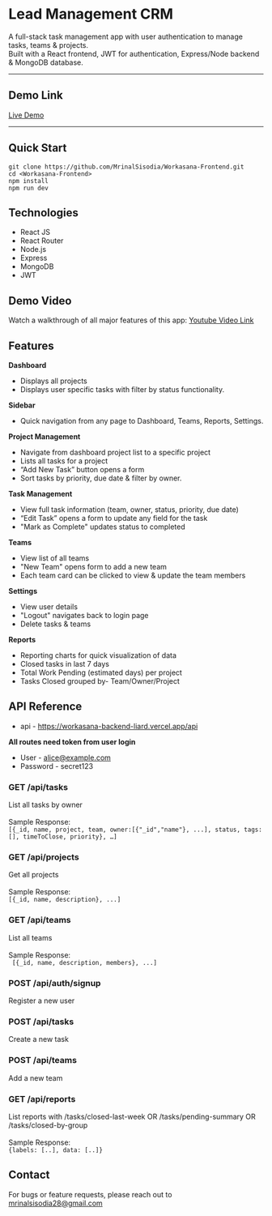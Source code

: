 # Lead Management CRM

A full-stack task management app with user authentication to manage tasks, teams & projects.  
Built with a React frontend, JWT for authentication, Express/Node backend & MongoDB database.

---

## Demo Link

[Live Demo](https://workasana-frontend-mocha.vercel.app/)  

---


## Quick Start

```
git clone https://github.com/MrinalSisodia/Workasana-Frontend.git
cd <Workasana-Frontend>
npm install
npm run dev
```

## Technologies
- React JS
- React Router
- Node.js
- Express
- MongoDB
- JWT

## Demo Video
Watch a walkthrough of all major features of this app:
[Youtube Video Link](https://youtu.be/FMJTVOlwCSw)

## Features
**Dashboard**
- Displays all projects
- Displays user specific tasks with filter by status functionality.

**Sidebar**
- Quick navigation from any page to Dashboard, Teams, Reports, Settings.

**Project Management**
- Navigate from dashboard project list to a specific project
- Lists all tasks for a project
- “Add New Task” button opens a form
- Sort tasks by priority, due date & filter by owner.


**Task Management**
- View full task information (team, owner, status, priority, due date)
- “Edit Task” opens a form to update any field for the task 
- "Mark as Complete" updates status to completed

**Teams**
- View list of all teams
- "New Team" opens form to add a new team
- Each team card can be clicked to view & update the team members


**Settings**
- View user details
- "Logout" navigates back to login page
- Delete tasks & teams

**Reports** 
- Reporting charts for quick visualization of data
- Closed tasks in last 7 days
- Total Work Pending (estimated days) per project 
- Tasks Closed grouped by- Team/Owner/Project


## API Reference 
- api - https://workasana-backend-liard.vercel.app/api

**All routes need token from user login**
- User - alice@example.com
- Password - secret123

### **GET	/api/tasks**<br>	 
List all tasks by owner<br>	 
Sample Response:<br>
```[{_id, name, project, team, owner:[{"_id","name"}, ...], status, tags:[], timeToClose, priority}, …]```

### **GET	/api/projects**<br>	 	
Get all projects<br>		
Sample Response:<br>
```[{_id, name, description}, ...]```

### **GET	/api/teams**<br>	 
List all teams<br>	 
Sample Response:<br>
``` [{_id, name, description, members}, ...]```

### **POST	/api/auth/signup**<br> 	
Register a new user<br>

### **POST	/api/tasks**<br> 	
Create a new task<br>	

### **POST	/api/teams**<br>  	
Add a new team<br> 	

### **GET	/api/reports**<br>	 
List reports with /tasks/closed-last-week OR  /tasks/pending-summary OR /tasks/closed-by-group <br>	 
Sample Response:<br>
```{labels: [..], data: [..]} ```



## Contact
For bugs or feature requests, please reach out to mrinalsisodia28@gmail.com